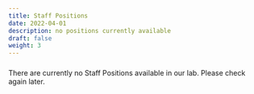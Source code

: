 ```yaml
---
title: Staff Positions
date: 2022-04-01
description: no positions currently available
draft: false
weight: 3
---
```


###
There are currently no Staff Positions available in our lab. Please check again later.
